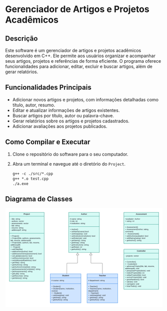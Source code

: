# Gerenciador de Artigos e Projetos Acadêmicos

## Descrição

Este software é um gerenciador de artigos e projetos acadêmicos desenvolvido em C++. Ele permite aos usuários organizar e acompanhar seus artigos, projetos e referências de forma eficiente. O programa oferece funcionalidades para adicionar, editar, excluir e buscar artigos, além de gerar relatórios.

## Funcionalidades Principais

- Adicionar novos artigos e projetos, com informações detalhadas como título, autor, resumo.
- Editar e atualizar informações de artigos existentes.
- Buscar artigos por título, autor ou palavra-chave.
- Gerar relatórios sobre os artigos e projetos cadastrados.
- Adicionar avaliações aos projetos publicados.

## Como Compilar e Executar

1. Clone o repositório do software para o seu computador.

2. Abra um terminal e navegue até o diretório do `Project`.

   ```
   g++ -c ./src/*.cpp
   g++ *.o test.cpp  
   ./a.exe
   ```


## Diagrama de Classes

<img src="./Project/data/diagrama-uml.png" style="zoom:50%;" />